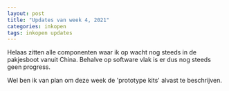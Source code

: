 ```yaml
---
layout: post
title: "Updates van week 4, 2021"
categories: inkopen
tags: inkopen updates
---
```


Helaas zitten alle componenten waar ik op wacht nog steeds in de pakjesboot
vanuit China. Behalve op software vlak is er dus nog steeds geen progress.

Wel ben ik van plan om deze week de 'prototype kits' alvast te beschrijven.

